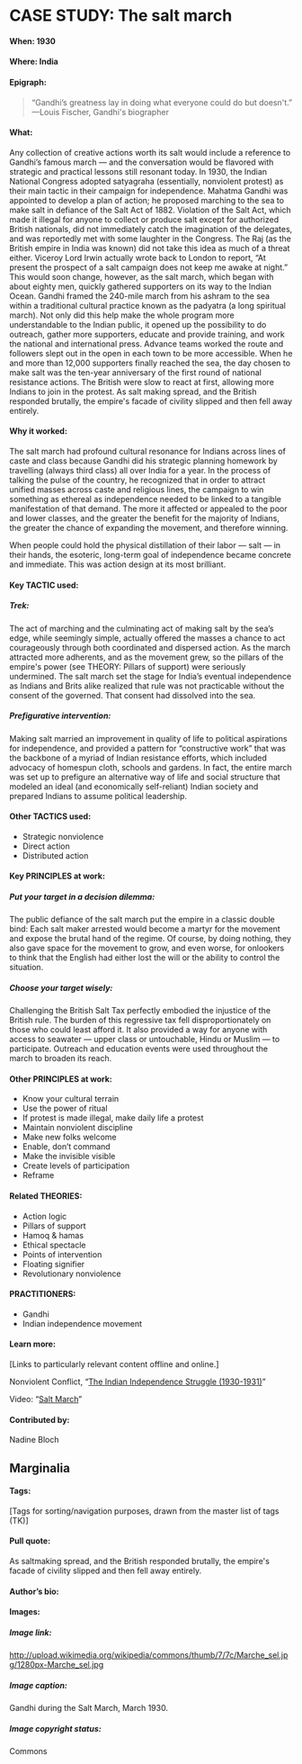 # CASE STUDY: The salt march

#### When: 1930

#### Where: India

#### Epigraph: 
> “Gandhi’s greatness lay in doing what everyone could do but doesn't.”
> —Louis Fischer, Gandhi's biographer

#### What:  
Any collection of creative actions worth its salt would include a reference to Gandhi’s famous march — and the conversation would be flavored with strategic and practical lessons still resonant today. 
	In 1930, the Indian National Congress adopted satyagraha (essentially, nonviolent protest) as their main tactic in their campaign for independence. Mahatma Gandhi was appointed to develop a plan of action; he proposed marching to the sea to make salt in defiance of the Salt Act of 1882. Violation of the Salt Act, which made it illegal for anyone to collect or produce salt except for authorized British nationals, did not immediately catch the imagination of the delegates, and was reportedly met with some laughter in the Congress. The Raj (as the British empire in India was known) did not take this idea as much of a threat either. Viceroy Lord Irwin actually wrote back to London to report, “At present the prospect of a salt campaign does not keep me awake at night.”
This would soon change, however, as the salt march, which began with about eighty men, quickly gathered supporters on its way to the Indian Ocean. Gandhi framed the 240-mile march from his ashram to the sea within a traditional cultural practice known as the padyatra (a long spiritual march). Not only did this help make the whole program more understandable to the Indian public, it opened up the possibility to do outreach, gather more supporters, educate and provide training, and work the national and international press. Advance teams worked the route and followers slept out in the open in each town to be more accessible.
When he and more than 12,000 supporters finally reached the sea, the day chosen to make salt was the ten-year anniversary of the first round of national resistance actions. The British were slow to react at first, allowing more Indians to join in the protest. As salt making spread, and the British responded brutally, the empire's facade of civility slipped and then fell away entirely.

#### Why it worked: 
The salt march had profound cultural resonance for Indians across lines of caste and class because Gandhi did his strategic planning homework by travelling (always third class) all over India for a year. In the process of talking the pulse of the country, he recognized that in order to attract unified masses across caste and religious lines, the campaign to win something as ethereal as independence needed to be linked to a tangible manifestation of that demand. The more it affected or appealed to the poor and lower classes, and the greater the benefit for the majority of Indians, the greater the chance of expanding the movement, and therefore winning. 

When people could hold the physical distillation of their labor — salt — in their hands, the esoteric, long-term goal of independence became concrete and immediate. This was action design at its most brilliant.

#### Key TACTIC used: 

##### Trek: 
The act of marching and the culminating act of making salt by the sea’s edge, while seemingly simple, actually offered the masses a chance to act courageously through both coordinated and dispersed action. As the march attracted more adherents, and as the movement grew, so the pillars of the empire's power (see THEORY: Pillars of support) were seriously undermined. The salt march set the stage for India’s eventual independence as Indians and Brits alike realized that rule was not practicable without the consent of the governed. That consent had dissolved into the sea.

##### Prefigurative intervention: 
Making salt married an improvement in quality of life to political aspirations for independence, and provided a pattern for “constructive work” that was the backbone of a myriad of Indian resistance efforts, which included advocacy of homespun cloth, schools and gardens. In fact, the entire march was set up to prefigure an alternative way of life and social structure that modeled an ideal (and economically self-reliant) Indian society and prepared Indians to assume political leadership.

#### Other TACTICS used: 
* Strategic nonviolence
* Direct action
* Distributed action
 
#### Key PRINCIPLES at work: 
##### Put your target in a decision dilemma: 
The public defiance of the salt march put the empire in a classic double bind: Each salt maker arrested would become a martyr for the movement and expose the brutal hand of the regime. Of course, by doing nothing, they also gave space for the movement to grow, and even worse, for onlookers to think that the English had either lost the will or the ability to control the situation. 

##### Choose your target wisely: 
Challenging the British Salt Tax perfectly embodied the injustice of the British rule. The burden of this regressive tax fell disproportionately on those who could least afford it. It also provided a way for anyone with access to seawater — upper class or untouchable, Hindu or Muslim — to participate. Outreach and education events were used throughout the march to broaden its reach. 

#### Other PRINCIPLES at work: 
* Know your cultural terrain
* Use the power of ritual
* If protest is made illegal, make daily life a protest
* Maintain nonviolent discipline
* Make new folks welcome
* Enable, don’t command
* Make the invisible visible
* Create levels of participation
* Reframe

#### Related THEORIES: 
* Action logic
* Pillars of support
* Hamoq & hamas
* Ethical spectacle
* Points of intervention
* Floating signifier
* Revolutionary nonviolence


#### PRACTITIONERS: 
* Gandhi
* Indian independence movement
 
#### Learn more: 
[Links to particularly relevant content offline and online.]

Nonviolent Conflict, “[The Indian Independence Struggle (1930-1931)](http://www.nonviolent-conflict.org/index.php/movements-and-campaigns/movements-and-campaigns-summaries?sobi2Task=sobi2Details&sobi2Id=17)”

Video: “[Salt March](http://en.wikipedia.org/wiki/File:Salt_March.ogg)” 

#### Contributed by: 
Nadine Bloch


## Marginalia

#### Tags:  
[Tags for sorting/navigation purposes, drawn from the master list of tags (TK)]

#### Pull quote: 
As saltmaking spread, and the British responded brutally, the empire's facade of civility slipped and then fell away entirely.

#### Author’s bio: 

#### Images: 

##### Image link: 
http://upload.wikimedia.org/wikipedia/commons/thumb/7/7c/Marche_sel.jpg/1280px-Marche_sel.jpg

##### Image caption: 
Gandhi during the Salt March, March 1930.

##### Image copyright status: 
Commons

